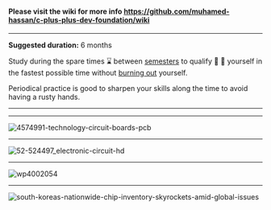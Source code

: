 #### Please visit the wiki for more info https://github.com/muhamed-hassan/c-plus-plus-dev-foundation/wiki

***

**Suggested duration:** 6 months

Study during the spare times ⌛ between [semesters](https://en.wikipedia.org/wiki/Academic_term) to qualify 🧠 💪 yourself in the fastest possible time without [burning out](https://en.wikipedia.org/wiki/Occupational_burnout) yourself.

Periodical practice is good to sharpen your skills along the time to avoid having a rusty hands.

***
***

![4574991-technology-circuit-boards-pcb](https://user-images.githubusercontent.com/17825804/219572365-a04f6574-3f51-4522-9008-3f338977f05b.jpg)

***

![52-524497_electronic-circuit-hd](https://user-images.githubusercontent.com/17825804/219572431-94115b47-5685-4a66-854f-c03c1807e44f.jpg)

***

![wp4002054](https://user-images.githubusercontent.com/17825804/219572459-e7db6c45-431c-4948-909f-77b94c3a65e6.jpg)

***

![south-koreas-nationwide-chip-inventory-skyrockets-amid-global-issues](https://user-images.githubusercontent.com/17825804/219572484-f453f2e6-eb37-4678-bd71-1010a89d2cee.jpg)
